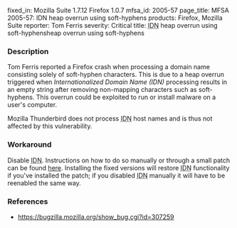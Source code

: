 fixed_in: Mozilla Suite 1.7.12
          Firefox 1.0.7
mfsa_id: 2005-57
page_title: MFSA 2005-57: IDN heap overrun using soft-hyphens
products: Firefox, Mozilla Suite
reporter: Tom Ferris
severity: Critical
title: <abbr title="Internationalized Domain Name">IDN</abbr> heap overrun using soft-hyphensheap overrun using soft-hyphens

<h3>Description</h3>

<p>Tom Ferris reported a Firefox crash when processing a domain name
consisting solely of soft-hyphen characters. This is due to a heap
overrun triggered when <dfn>Internationalized Domain Name (IDN)</dfn> processing
results in an empty string after removing non-mapping characters
such as soft-hyphens. This overrun could be exploited to run or install
malware on a user's computer.</p>

<p>Mozilla Thunderbird does not process 
<abbr title="Internationalized Domain Name">IDN</abbr> host names and 
is thus not affected by this vulnerability.</p>

<h3>Workaround</h3>

<p>Disable <abbr title="Internationalized Domain Name">IDN</abbr>. 
Instructions on how to do so manually or through a
small patch can be found <a href="http://www.mozilla.org/security/idn.html">
here</a>. Installing the fixed versions will restore 
<abbr title="Internationalized Domain Name">IDN</abbr> functionality
if you've installed the patch; if you disabled 
<abbr title="Internationalized Domain Name">IDN</abbr> manually it
will have to be reenabled the same way.</p>

<h3>References</h3>

<ul>
<li><a href="https://bugzilla.mozilla.org/show_bug.cgi?id=307259">
https://bugzilla.mozilla.org/show_bug.cgi?id=307259</a></li>
</ul>




